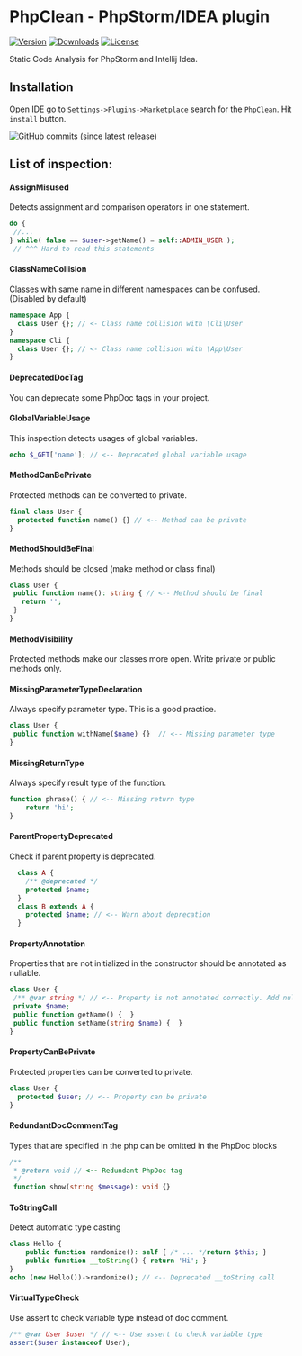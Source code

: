 # PhpClean - PhpStorm/IDEA plugin  

[![Version](https://img.shields.io/jetbrains/plugin/v/11272.svg?style=flat-square)](https://plugins.jetbrains.com/plugin/11272-phpclean)
[![Downloads](https://img.shields.io/jetbrains/plugin/d/11272.svg?style=flat-square)](https://plugins.jetbrains.com/plugin/11272-phpclean)
[![License](https://img.shields.io/github/license/funivan/PhpClean.svg?style=flat-square)](LICENSE.md)



Static Code Analysis for PhpStorm and Intellij Idea.

## Installation
Open IDE go to `Settings->Plugins->Marketplace` search for the `PhpClean`.
Hit `install` button.

![GitHub commits (since latest release)](https://img.shields.io/github/commits-since/funivan/PhpClean/latest.svg?style=flat-square)



## List of inspection:
<!-- inspections -->
#### AssignMisused
Detects assignment and comparison operators in one statement.
```php
do {
 //...
} while( false == $user->getName() = self::ADMIN_USER );
 // ^^^ Hard to read this statements
```
#### ClassNameCollision
Classes with same name in different namespaces can be confused.
(Disabled by default)
```php
namespace App {
  class User {}; // <- Class name collision with \Cli\User
}
namespace Cli {
  class User {}; // <- Class name collision with \App\User
}
```
#### DeprecatedDocTag
You can deprecate some PhpDoc tags in your project.
#### GlobalVariableUsage
This inspection detects usages of global variables.
```php
echo $_GET['name']; // <-- Deprecated global variable usage
```
#### MethodCanBePrivate
Protected methods can be converted to private.
```php
final class User {
  protected function name() {} // <-- Method can be private
}
```
#### MethodShouldBeFinal
Methods should be closed (make method or class final)
```php
class User {
 public function name(): string { // <-- Method should be final
   return '';
 }
}
```
#### MethodVisibility
Protected methods make our classes more open. Write private or public methods only.
#### MissingParameterTypeDeclaration
Always specify parameter type. This is a good practice.
```php
class User {
 public function withName($name) {}  // <-- Missing parameter type
}
```
#### MissingReturnType
Always specify result type of the function.
```php
function phrase() { // <-- Missing return type
    return 'hi';
}
```
#### ParentPropertyDeprecated
Check if parent property is deprecated.
```php
  class A {
    /** @deprecated */
    protected $name;
  }
  class B extends A {
    protected $name; // <-- Warn about deprecation
  }
```
#### PropertyAnnotation
Properties that are not initialized in the constructor should be annotated as nullable.
```php
class User {
 /** @var string */ // <-- Property is not annotated correctly. Add null type
 private $name;
 public function getName() {  }
 public function setName(string $name) {  }
}
```
#### PropertyCanBePrivate
Protected properties can be converted to private.
```php
class User {
  protected $user; // <-- Property can be private
}
```
#### RedundantDocCommentTag
Types that are specified in the php can be omitted in the PhpDoc blocks<br>
```php
/**
 * @return void // <-- Redundant PhpDoc tag
 */
 function show(string $message): void {}
```
#### ToStringCall
Detect automatic type casting
```php
class Hello {
    public function randomize(): self { /* ... */return $this; }
    public function __toString() { return 'Hi'; }
}
echo (new Hello())->randomize(); // <-- Deprecated __toString call
```
#### VirtualTypeCheck
Use assert to check variable type instead of doc comment.
```php
/** @var User $user */ // <-- Use assert to check variable type
assert($user instanceof User);
```
